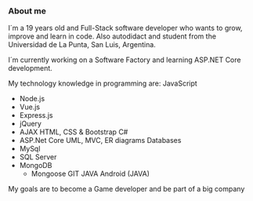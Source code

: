 ### About me
I´m a 19 years old and Full-Stack software developer who wants to grow, improve and learn in code.
Also autodidact and student from the Universidad de La Punta, San Luis, Argentina.

I´m currently working on a Software Factory and learning ASP.NET Core development.

My technology knowledge in programming are:
JavaScript
  - Node.js
  - Vue.js
  - Express.js
  - jQuery
  - AJAX
HTML, CSS & Bootstrap
C#
  - ASP.Net Core
UML, MVC, ER diagrams
Databases
  - MySql
  - SQL Server
  - MongoDB
    - Mongoose
GIT
JAVA
Android (JAVA)

My goals are to become a Game developer and be part of a big company

<!--
**Diegassus/Diegassus** is a ✨ _special_ ✨ repository because its `README.md` (this file) appears on your GitHub profile.

Here are some ideas to get you started:

- 🔭 I’m currently working on ...
- 🌱 I’m currently learning ...
- 👯 I’m looking to collaborate on ...
- 🤔 I’m looking for help with ...
- 💬 Ask me about ...
- 📫 How to reach me: ...
- 😄 Pronouns: ...
- ⚡ Fun fact: ...
-->
